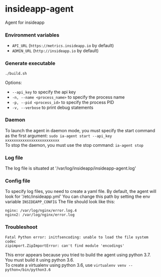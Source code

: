 # insideapp-agent
Agent for insideapp

### Environment variables
* `API_URL` (`https://metrics.insideapp.io` by default)
* `ADMIN_URL` (`http://insideapp.io` by default)

### Generate executable

`./build.sh`

Options:  
* `--api_key` to specify the api key  
* `-n, --name <process_name>` to specify the process name  
* `-p, --pid <process_id>` to specify the process PID  
* `-v, --verbose` to print debug statements  

### Daemon
To launch the agent in daemon mode, you must specify the start command as the first argument:  `sudo ia-agent start --api_key xxxxxxxxxxxxxxxxxxxxxxxxx`  
To stop the daemon, you must use the stop command:  `ia-agent stop`  

### Log file
The log file is situated at '/var/log/insideapp/insideapp-agent.log'

### Config file
To specify log files, you need to create a yaml file.
By default, the agent will look for '/etc/insideapp.yml'
You can change this path by setting the env variable `INSIDEAPP_CONFIG`
The file should look like this:

```
nginx: /var/log/nginx/error.log.4
nginx2: /var/log/nginx/error.log
```
### Troubleshoot
```
Fatal Python error: initfsencoding: unable to load the file system codec
zipimport.ZipImportError: can't find module 'encodings'
```
This error appears because you tried to build the agent using python 3.7.
You must build it using python 3.6.  
To create a virtualenv using python 3.6, use `virtualenv venv --python=/bin/python3.6`